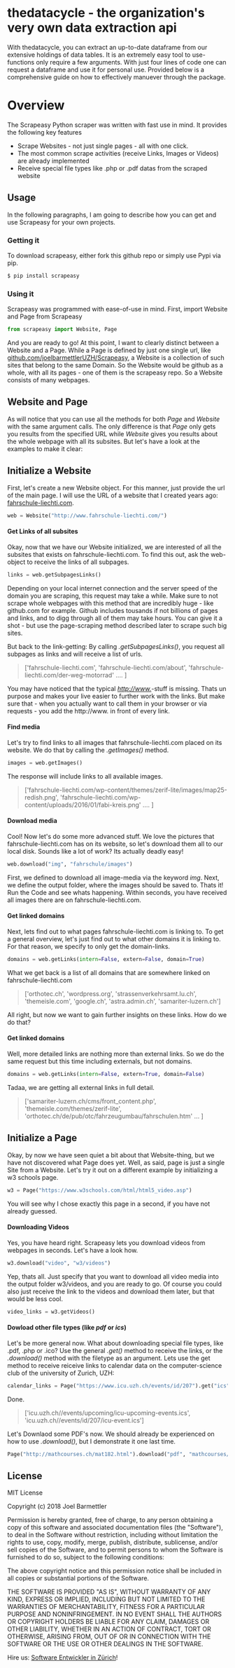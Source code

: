 # thedatacycle - the organization's very own data extraction api

With thedatacycle, you can extract an up-to-date dataframe from our extensive holdings of data tables.  It is an extremely easy tool to use- functions only require a few arguments.  With just four lines of code one can request a dataframe and use it for personal use.  Provided below is a comprehensive guide on how to effectively manuever through the package.  

# Overview
The Scrapeasy Python scraper was written with fast use in mind. It provides the following key features

  - Scrape Websites - not just single pages - all with one click.
  - The most common scrape activities (receive Links, Images or Videos) are already implemented
  - Receive special file types like .php or .pdf datas from the scraped website


## Usage

In the following paragraphs, I am going to describe how you can get and use Scrapeasy for your own projects.

###  Getting it

To download scrapeasy, either fork this github repo or simply use Pypi via pip.
```sh
$ pip install scrapeasy
```

### Using it

Scrapeasy was programmed with ease-of-use in mind. First, import Website and Page from Scrapeasy

```Python
from scrapeasy import Website, Page
```

And you are ready to go! At this point, I want to clearly distinct between a Website and a Page. While a Page is defined by just one single  url, like [github.com/joelbarmettlerUZH/Scrapeasy](https://github.com/joelbarmettlerUZH/Scrapeasy), a Website is a collection of such sites that belong to the same Domain. So the Website would be github as a whole, with all its pages - one of them is the scrapeasy repo. So a Website consists of many webpages. 

## Website and Page
As will notice that you can use all the methods for both *Page* and *Website* with the same argument calls. The only difference is that *Page* only gets you results from the specified URL while *Website* gives you results about the whole webpage with all its subsites. But let's have a look at the examples to make it clear:

## Initialize a Website
First, let's create a new Website object. For this manner, just provide the url of the main page. I will use the URL of a website that I created years ago: [fahrschule-liechti.com](http://www.fahrschule-liechti.com). 

```Python
web = Website("http://www.fahrschule-liechti.com/")
```

#### Get Links of all subsites 
Okay, now that we have our Website initialized, we are interested of all the subsites that exists on fahrschule-liechti.com. To find this out, ask the web-object to receive the links of all subpages.

```Python
links = web.getSubpagesLinks()
```

Depending on your local internet connection and the server speed of the domain you are scraping, this request may take a while. Make sure to not scrape whole webpages with this method that are incredibly huge - like github.com for example. Github includes tousands if not billions of pages and links, and to digg through all of them may take hours. You can give it a shot - but use the page-scraping method described later to scrape such big sites. 

But back to the link-getting: By calling *.getSubpagesLinks()*, you request all subpages as links and will receive a list of urls. 

>['fahrschule-liechti.com', 'fahrschule-liechti.com/about', 'fahrschule-liechti.com/der-weg-motorrad' .... ]

You may have noticed that the typical [*http://www.*](#)-stuff is missing. Thats un purpose and makes your live easier to further work with the links. But make sure that - when you actually want to call them in your browser or via requests - you add the http://www. in front of every link. 

#### Find media
Let's try to find links to all images that fahrschule-liechti.com placed on its website. We do that by calling the *.getImages()* method.

```Python
images = web.getImages()
```

The response will include links to all available images. 

>['fahrschule-liechti.com/wp-content/themes/zerif-lite/images/map25-redish.png', 'fahrschule-liechti.com/wp-content/uploads/2016/01/fabi-kreis.png' .... ]

#### Download media
Cool! Now let's do some more advanced stuff. We love the pictures that fahrschule-liechti.com has on its website, so let's download them all to our local disk. Sounds like a lot of work? Its actually deadly easy!

```Python
web.download("img", "fahrschule/images")
```

First, we defined to download all image-media via the keyword *img*. Next, we define the output folder, where the images should be saved to. Thats it! Run the Code and see whats happening. Within seconds, you have received all images there are on fahrschule-liechti.com. 

#### Get linked domains
Next, lets find out to what pages fahrschule-liechti.com is linking to. To get a general overview, let's just find out to what other domains it is linking to. For that reason, we specify to only get the domain-links.

```Python
domains = web.getLinks(intern=False, extern=False, domain=True)
```

What we get back is a list of all domains that are somewhere linked on fahrschule-liechti.com
>['orthotec.ch', 'wordpress.org', 'strassenverkehrsamt.lu.ch', 'themeisle.com', 'google.ch', 'astra.admin.ch', 'samariter-luzern.ch']

All right, but now we want to gain further insights on these links. How do we do that?

#### Get linked domains
Well, more detailed links are nothing more than external links. So we do the same request but this time including externals, but not domains. 

```Python
domains = web.getLinks(intern=False, extern=True, domain=False)
```

Tadaa, we are getting all external links in full detail.

>['samariter-luzern.ch/cms/front_content.php', 'themeisle.com/themes/zerif-lite', 'orthotec.ch/de/pub/otc/fahrzeugumbau/fahrschulen.htm' ... ]

## Initialize a Page
Okay, by now we have seen quiet a bit about that Website-thing, but we have not discovered what Page does yet. Well, as said, page is just a single Site from a Website. Let's try it out on a different example by initializing a w3 schools page.

```Python
w3 = Page("https://www.w3schools.com/html/html5_video.asp")
```

You will see why I chose exactly this page in a second, if you have not already guessed.

#### Downloading Videos 
Yes, you have heard right. Scrapeasy lets you download videos from webpages in seconds. Let's have a look how.

```Python
w3.download("video", "w3/videos")
```

Yep, thats all. Just specify that you want to download all video media into the output folder w3/videos, and you are ready to go. Of course you could also just receive the link to the videos and download them later, but that would be less cool.

```Python
video_links = w3.getVideos()
```

#### Dowload other file types (like *pdf*  or *ics*)
Let's be more general now. What about downloading special file types, like .pdf, .php or .ico? Use the general *.get()* method to receive the links, or the *.download()* method with the filetype as an argument.
Lets use the get method to receive reiceive links to calendar data on the computer-science club of the university of Zurich, UZH:

```Python
calendar_links = Page("https://www.icu.uzh.ch/events/id/207").get("ics")
```
Done.

>['icu.uzh.ch//events/upcoming/icu-upcoming-events.ics', 'icu.uzh.ch//events/id/207/icu-event.ics']

Let's Downlaod some PDF's now. We should already be experienced on how to use *.download()*, but I demonstrate it one last time.

```Python
Page("http://mathcourses.ch/mat182.html").download("pdf", "mathcourses/pdf-files")
```



License
----

MIT License

Copyright (c) 2018 Joel Barmettler

Permission is hereby granted, free of charge, to any person obtaining a copy
of this software and associated documentation files (the "Software"), to deal
in the Software without restriction, including without limitation the rights
to use, copy, modify, merge, publish, distribute, sublicense, and/or sell
copies of the Software, and to permit persons to whom the Software is
furnished to do so, subject to the following conditions:

The above copyright notice and this permission notice shall be included in all
copies or substantial portions of the Software.

THE SOFTWARE IS PROVIDED "AS IS", WITHOUT WARRANTY OF ANY KIND, EXPRESS OR
IMPLIED, INCLUDING BUT NOT LIMITED TO THE WARRANTIES OF MERCHANTABILITY,
FITNESS FOR A PARTICULAR PURPOSE AND NONINFRINGEMENT. IN NO EVENT SHALL THE
AUTHORS OR COPYRIGHT HOLDERS BE LIABLE FOR ANY CLAIM, DAMAGES OR OTHER
LIABILITY, WHETHER IN AN ACTION OF CONTRACT, TORT OR OTHERWISE, ARISING FROM,
OUT OF OR IN CONNECTION WITH THE SOFTWARE OR THE USE OR OTHER DEALINGS IN THE
SOFTWARE.


Hire us: [Software Entwickler in Zürich](https://polygon-software.ch)!
